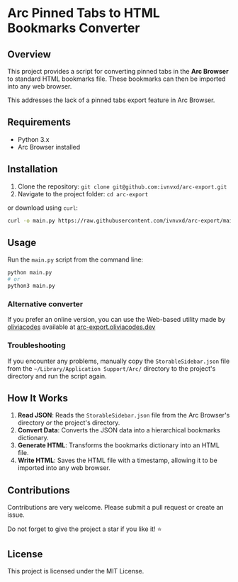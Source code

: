 # Arc Pinned Tabs to HTML Bookmarks Converter

## Overview

This project provides a script for converting pinned tabs in the **Arc Browser** to standard HTML bookmarks file. These bookmarks can then be imported into any web browser.

This addresses the lack of a pinned tabs export feature in Arc Browser.

## Requirements

- Python 3.x
- Arc Browser installed

## Installation

1. Clone the repository: `git clone git@github.com:ivnvxd/arc-export.git`
2. Navigate to the project folder: `cd arc-export`

or download using `curl`:

```sh
curl -o main.py https://raw.githubusercontent.com/ivnvxd/arc-export/main/main.py
```

## Usage

Run the `main.py` script from the command line:

```sh
python main.py
# or
python3 main.py
```

### Alternative converter

If you prefer an online version, you can use the Web-based utility made by [oliviacodes](https://oliviacodes.dev/) available at [arc-export.oliviacodes.dev](https://arc-export.oliviacodes.dev/)

### Troubleshooting

If you encounter any problems, manually copy the `StorableSidebar.json` file from the `~/Library/Application Support/Arc/` directory to the project's directory and run the script again.

## How It Works

1. **Read JSON**: Reads the `StorableSidebar.json` file from the Arc Browser's directory *or* the project's directory.
2. **Convert Data**: Converts the JSON data into a hierarchical bookmarks dictionary.
3. **Generate HTML**: Transforms the bookmarks dictionary into an HTML file.
4. **Write HTML**: Saves the HTML file with a timestamp, allowing it to be imported into any web browser.

## Contributions

Contributions are very welcome. Please submit a pull request or create an issue.

Do not forget to give the project a star if you like it! :star:

## License

This project is licensed under the MIT License.
